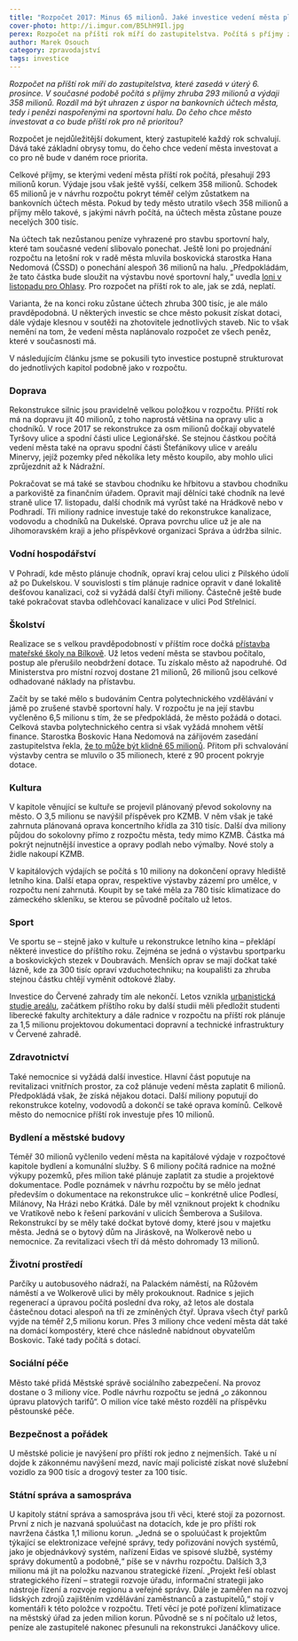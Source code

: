 ```yaml
---
title: "Rozpočet 2017: Minus 65 milionů. Jaké investice vedení města plánuje?"
cover-photo: http://i.imgur.com/B5LhH9Il.jpg
perex: Rozpočet na příští rok míří do zastupitelstva. Počítá s příjmy zhruba 293 milionů a výdaji 358 milionů; schodek tak spolkne všechny peníze naspořené na sportovní halu. 
author: Marek Osouch
category: zpravodajství
tags: investice
---
```


*Rozpočet na příští rok míří do zastupitelstva, které zasedá v úterý 6. prosince. V současné podobě počítá s příjmy zhruba 293 milionů a výdaji 358 milionů. Rozdíl má být uhrazen z úspor na bankovních účtech města, tedy i penězi naspořenými na sportovní halu. Do čeho chce město investovat a co bude příští rok pro ně prioritou?*

Rozpočet je nejdůležitější dokument, který zastupitelé každý rok schvalují. Dává také základní obrysy tomu, do čeho chce vedení města investovat a co pro ně bude v daném roce priorita. 

Celkové příjmy, se kterými vedení města příští rok počítá, přesahují 293 milionů korun. Výdaje jsou však ještě vyšší, celkem 358 milionů. Schodek 65 milionů je v návrhu rozpočtu pokryt téměř celým zůstatkem na bankovních účtech města. Pokud by tedy město utratilo všech 358 milionů a příjmy mělo takové, s jakými návrh počítá, na účtech města zůstane pouze necelých 300 tisíc.

Na účtech tak nezůstanou peníze vyhrazené pro stavbu sportovní haly, které tam současné vedení slibovalo ponechat. Ještě loni po projednání rozpočtu na letošní rok v radě města mluvila boskovická starostka Hana Nedomová (ČSSD) o ponechání alespoň 36 milionů na halu. „Předpokládám, že tato částka bude sloužit na výstavbu nové sportovní haly,“ uvedla [loni v listopadu pro Ohlasy](http://www.ohlasy.info/clanky/2015/11/financi-kondice.html). Pro rozpočet na příští rok to ale, jak se zdá, neplatí.

Varianta, že na konci roku zůstane účtech zhruba 300 tisíc, je ale málo pravděpodobná. U některých investic se chce město pokusit získat dotaci, dále výdaje klesnou v soutěži na zhotovitele jednotlivých staveb. Nic to však nemění na tom, že vedení města naplánovalo rozpočet ze všech peněz, které v současnosti má.

V následujícím článku jsme se pokusili tyto investice postupně strukturovat do jednotlivých kapitol podobně jako v rozpočtu.

### Doprava

Rekonstrukce silnic jsou pravidelně velkou položkou v rozpočtu. Příští rok má na dopravu jít 40 milionů, z toho naprostá většina na opravy ulic a chodníků. V roce 2017 se rekonstrukce za osm milionů dočkají obyvatelé Tyršovy ulice a spodní části ulice Legionářské. Se stejnou částkou počítá vedení města také na opravu spodní části Štefánikovy ulice v areálu Minervy, jejíž pozemky před několika lety město koupilo, aby mohlo ulici zprůjezdnit až k Nádražní.

Pokračovat se má také se stavbou chodníku ke hřbitovu a stavbou chodníku a parkoviště za finančním úřadem. Opravit mají dělníci také chodník na levé straně ulice 17. listopadu, další chodník má vyrůst také na Hrádkově nebo v Podhradí. Tři miliony radnice investuje také do rekonstrukce kanalizace, vodovodu a chodníků na Dukelské. Oprava povrchu ulice už je ale na Jihomoravském kraji a jeho příspěvkové organizaci Správa a údržba silnic.

### Vodní hospodářství

V Pohradí, kde město plánuje chodník, opraví kraj celou ulici z Pilského údolí až po Dukelskou. V souvislosti s tím plánuje radnice opravit v dané lokalitě dešťovou kanalizaci, což si vyžádá další čtyři miliony. Částečně ještě bude také pokračovat stavba odlehčovací kanalizace v ulici Pod Střelnicí.

### Školství 

Realizace se s velkou pravděpodobností v příštím roce dočká [přístavba mateřské školy na Bílkově](http://www.ohlasy.info/clanky/2016/02/pristavba-ms.html). Už letos vedení města se stavbou počítalo, postup ale přerušilo neobdržení dotace. Tu získalo město až napodruhé. Od Ministerstva pro místní rozvoj dostane 21 milionů, 26 milionů jsou celkové odhadované náklady na přístavbu. 

Začít by se také mělo s budováním Centra polytechnického vzdělávání v jámě po zrušené stavbě sportovní haly. V rozpočtu je na její stavbu vyčleněno 6,5 milionu s tím, že se předpokládá, že město požádá o dotaci. Celková stavba polytechnického centra si však vyžádá mnohem větší finance. Starostka Boskovic Hana Nedomová na zářijovém zasedání zastupitelstva řekla, [že to může být klidně 65 milionů](http://www.ohlasy.info/clanky/2016/09/zastupitelstvo.html). Přitom při schvalování výstavby centra se mluvilo o 35 milionech, které z 90 procent pokryje dotace.

### Kultura

V kapitole věnující se kultuře se projevil plánovaný převod sokolovny na město. O 3,5 milionu se navýšil příspěvek pro KZMB. V něm však je také zahrnuta plánovaná oprava koncertního křídla za 310 tisíc. Další dva miliony půjdou do sokolovny přímo z rozpočtu města, tedy mimo KZMB. Částka má pokrýt nejnutnější investice a opravy podlah nebo výmalby. Nové stoly a židle nakoupí KZMB. 

V kapitálových výdajích se počítá s 10 miliony na dokončení opravy hlediště letního kina. Další etapa oprav, respektive výstavby zázemí pro umělce, v rozpočtu není zahrnutá. Koupit by se také měla za 780 tisíc klimatizace do zámeckého skleníku, se kterou se původně počítalo už letos.

### Sport

Ve sportu se – stejně jako v kultuře u rekonstrukce letního kina – překlápí některé investice do příštího roku. Zejména se jedná o výstavbu sportparku a boskovických stezek v Doubravách. Menších oprav se mají dočkat také lázně, kde za 300 tisíc opraví vzduchotechniku; na koupališti za zhruba stejnou částku chtějí vyměnit odtokové žlaby.

Investice do Červené zahrady tím ale nekončí. Letos vznikla [urbanistická studie areálu](http://www.ohlasy.info/clanky/2016/09/zastupitelstvo.html), začátkem příštího roku by další studii měli předložit studenti liberecké fakulty architektury a dále radnice v rozpočtu na příští rok plánuje za 1,5 milionu projektovou dokumentaci dopravní a technické infrastruktury v Červené zahradě.

### Zdravotnictví

Také nemocnice si vyžádá další investice. Hlavní část poputuje na revitalizaci vnitřních prostor, za což plánuje vedení města zaplatit 6 milionů. Předpokládá však, že získá nějakou dotaci. Další miliony poputují do rekonstrukce kotelny, vodovodů a dokončí se také oprava komínů. Celkově město do nemocnice příští rok investuje přes 10 milionů. 

### Bydlení a městské budovy

Téměř 30 milionů vyčlenilo vedení města na kapitálové výdaje v rozpočtové kapitole bydlení a komunální služby. S 6 miliony počítá radnice na možné výkupy pozemků, přes milion také plánuje zaplatit za studie a projektové dokumentace. Podle poznámek v návrhu rozpočtu by se mělo jednat především o dokumentace na rekonstrukce ulic – konkrétně ulice Podlesí, Milánovy, Na Hrázi nebo Krátká. Dále by měl vzniknout projekt k chodníku ve Vratíkově nebo k řešení parkování v ulicích Šemberova a Sušilova. Rekonstrukcí by se měly také dočkat bytové domy, které jsou v majetku města. Jedná se o bytový dům na Jiráskově, na Wolkerově nebo u nemocnice. Za revitalizaci všech tří dá město dohromady 13 milionů.

### Životní prostředí

Parčíky u autobusového nádraží, na Palackém náměstí, na Růžovém náměstí a ve Wolkerově ulici by měly prokouknout. Radnice s jejich regenerací a úpravou počítá poslední dva roky, až letos ale dostala částečnou dotaci alespoň na tři ze zmíněných čtyř. Úprava všech čtyř parků vyjde na téměř 2,5 milionu korun. Přes 3 miliony chce vedení města dát také na domácí kompostéry, které chce následně nabídnout obyvatelům Boskovic. Také tady počítá s dotací.

### Sociální péče

Město také přidá Městské správě sociálního zabezpečení. Na provoz dostane o 3 miliony více. Podle návrhu rozpočtu se jedná „o zákonnou úpravu platových tarifů“. O milion více také město rozdělí na příspěvku pěstounské péče.

### Bezpečnost a pořádek

U městské policie je navýšení pro příští rok jedno z nejmenších. Také u ní dojde k zákonnému navýšení mezd, navíc mají policisté získat nové služební vozidlo za 900 tisíc a drogový tester za 100 tisíc.

### Státní správa a samospráva

U kapitoly státní správa a samospráva jsou tři věci, které stojí za pozornost. První z nich je nazvaná spoluúčast na dotacích, kde je pro příští rok navržena částka 1,1 milionu korun. „Jedná se o spoluúčast k projektům týkající se elektronizace veřejné správy, tedy pořizování nových systémů, jako je objednávkový systém, nařízení Eidas ve spisové službě, systémy správy dokumentů a podobně,“ píše se v návrhu rozpočtu. Dalších 3,3 milionu má jít na položku nazvanou strategické řízení. „Projekt řeší oblast strategického řízení – strategii rozvoje úřadu, informační strategii jako nástroje řízení a rozvoje regionu a veřejné správy. Dále je zaměřen na rozvoj lidských zdrojů zajištěním vzdělávání zaměstnanců a zastupitelů,“ stojí v komentáři k této položce v rozpočtu. Třetí věcí je poté pořízení klimatizace na městský úřad za jeden milion korun. Původně se s ní počítalo už letos, peníze ale zastupitelé nakonec přesunuli na rekonstrukci Janáčkovy ulice.
